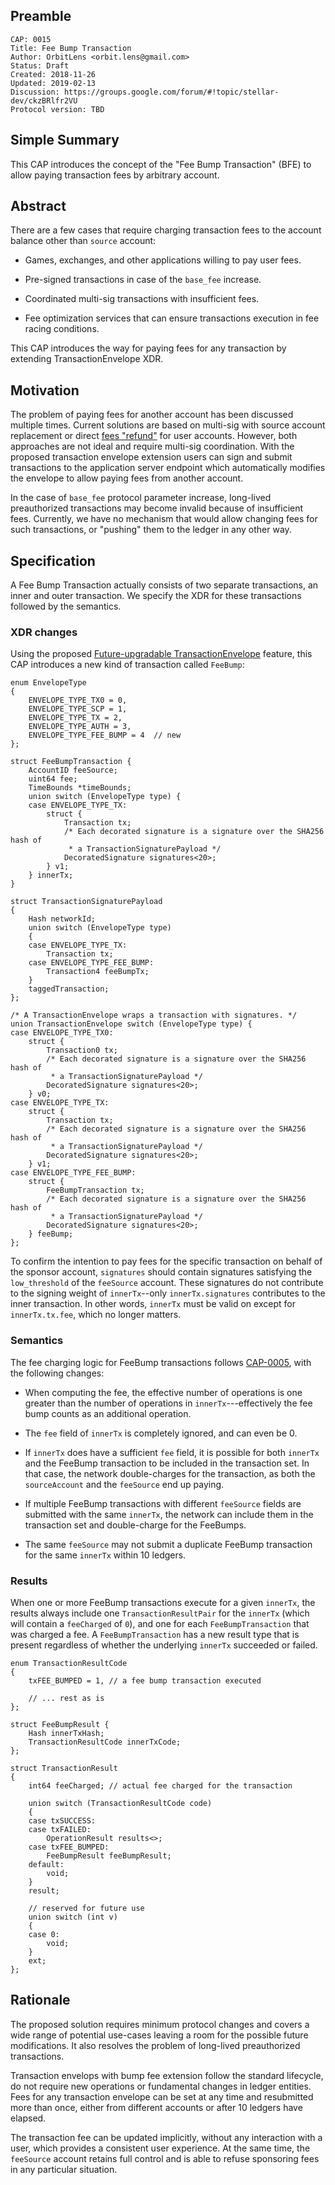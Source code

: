 ## Preamble

```
CAP: 0015
Title: Fee Bump Transaction
Author: OrbitLens <orbit.lens@gmail.com>
Status: Draft
Created: 2018-11-26
Updated: 2019-02-13
Discussion: https://groups.google.com/forum/#!topic/stellar-dev/ckzBRlfr2VU
Protocol version: TBD
```

## Simple Summary

This CAP introduces the concept of the "Fee Bump Transaction" (BFE) to
allow paying transaction fees by arbitrary account.

## Abstract

There are a few cases that require charging transaction fees to the
account balance other than `source` account:

- Games, exchanges, and other applications willing to pay user fees.

- Pre-signed transactions in case of the `base_fee` increase.

- Coordinated multi-sig transactions with insufficient fees.

- Fee optimization services that can ensure transactions execution in
  fee racing conditions.

This CAP introduces the way for paying fees for any transaction by
extending TransactionEnvelope XDR.

## Motivation

The problem of paying fees for another account has been discussed
multiple times. Current solutions are based on multi-sig with source
account replacement or direct [fees "refund"](
https://www.lumenauts.com/blog/better-stellar-fee-channels) for user
accounts.  However, both approaches are not ideal and require
multi-sig coordination.  With the proposed transaction envelope
extension users can sign and submit transactions to the application
server endpoint which automatically modifies the envelope to allow
paying fees from another account.

In the case of `base_fee` protocol parameter increase, long-lived
preauthorized transactions may become invalid because of insufficient
fees. Currently, we have no mechanism that would allow changing fees
for such transactions, or "pushing" them to the ledger in any other
way.


## Specification

A Fee Bump Transaction actually consists of two separate transactions,
an inner and outer transaction.  We specify the XDR for these
transactions followed by the semantics.

### XDR changes

Using the proposed [Future-upgradable
TransactionEnvelope](cap-0019.md) feature, this CAP introduces a new
kind of transaction called `FeeBump`:

~~~~ {.c}
enum EnvelopeType
{
    ENVELOPE_TYPE_TX0 = 0,
    ENVELOPE_TYPE_SCP = 1,
    ENVELOPE_TYPE_TX = 2,
    ENVELOPE_TYPE_AUTH = 3,
    ENVELOPE_TYPE_FEE_BUMP = 4  // new
};

struct FeeBumpTransaction {
    AccountID feeSource;
    uint64 fee;
    TimeBounds *timeBounds;
    union switch (EnvelopeType type) {
    case ENVELOPE_TYPE_TX:
        struct {
            Transaction tx;
            /* Each decorated signature is a signature over the SHA256 hash of
             * a TransactionSignaturePayload */
            DecoratedSignature signatures<20>;
        } v1;
    } innerTx;
}

struct TransactionSignaturePayload
{
    Hash networkId;
    union switch (EnvelopeType type)
    {
    case ENVELOPE_TYPE_TX:
        Transaction tx;
    case ENVELOPE_TYPE_FEE_BUMP:
        Transaction4 feeBumpTx;
    }
    taggedTransaction;
};

/* A TransactionEnvelope wraps a transaction with signatures. */
union TransactionEnvelope switch (EnvelopeType type) {
case ENVELOPE_TYPE_TX0:
    struct {
        Transaction0 tx;
        /* Each decorated signature is a signature over the SHA256 hash of
         * a TransactionSignaturePayload */
        DecoratedSignature signatures<20>;
    } v0;
case ENVELOPE_TYPE_TX:
    struct {
        Transaction tx;
        /* Each decorated signature is a signature over the SHA256 hash of
         * a TransactionSignaturePayload */
        DecoratedSignature signatures<20>;
    } v1;
case ENVELOPE_TYPE_FEE_BUMP:
    struct {
        FeeBumpTransaction tx;
        /* Each decorated signature is a signature over the SHA256 hash of
         * a TransactionSignaturePayload */
        DecoratedSignature signatures<20>;
    } feeBump;
};
~~~~

To confirm the intention to pay fees for the specific transaction on
behalf of the sponsor account, `signatures` should contain signatures
satisfying the `low_threshold` of the `feeSource` account.  These
signatures do not contribute to the signing weight of `innerTx`--only
`innerTx.signatures` contributes to the inner transaction.  In other
words, `innerTx` must be valid on except for `innerTx.tx.fee`, which
no longer matters.

### Semantics

The fee charging logic for FeeBump transactions follows
[CAP-0005](cap-0005.md), with the following changes:

* When computing the fee, the effective number of operations is one
  greater than the number of operations in `innerTx`---effectively the
  fee bump counts as an additional operation.

* The `fee` field of `innerTx` is completely ignored, and can even be
  0.

* If `innerTx` does have a sufficient `fee` field, it is possible for
  both `innerTx` and the FeeBump transaction to be included in the
  transaction set.  In that case, the network double-charges for the
  transaction, as both the `sourceAccount` and the `feeSource` end up
  paying.

* If multiple FeeBump transactions with different `feeSource` fields
  are submitted with the same `innerTx`, the network can include them
  in the transaction set and double-charge for the FeeBumps.

* The same `feeSource` may not submit a duplicate FeeBump transaction
  for the same `innerTx` within 10 ledgers.

### Results

When one or more FeeBump transactions execute for a given `innerTx`,
the results always include one `TransactionResultPair` for the
`innerTx` (which will contain a `feeCharged` of `0`), and one for each
`FeeBumpTransaction` that was charged a fee.  A `FeeBumpTransaction`
has a new result type that is present regardless of whether the
underlying `innerTx` succeeded or failed.

~~~~ {.c}
enum TransactionResultCode
{
    txFEE_BUMPED = 1, // a fee bump transaction executed

    // ... rest as is
};

struct FeeBumpResult {
    Hash innerTxHash;
    TransactionResultCode innerTxCode;
};

struct TransactionResult
{
    int64 feeCharged; // actual fee charged for the transaction

    union switch (TransactionResultCode code)
    {
    case txSUCCESS:
    case txFAILED:
        OperationResult results<>;
    case txFEE_BUMPED:
        FeeBumpResult feeBumpResult;
    default:
        void;
    }
    result;

    // reserved for future use
    union switch (int v)
    {
    case 0:
        void;
    }
    ext;
};
~~~~

## Rationale

The proposed solution requires minimum protocol changes and covers a
wide range of potential use-cases leaving a room for the possible
future modifications. It also resolves the problem of long-lived
preauthorized transactions.

Transaction envelops with bump fee extension follow the standard
lifecycle, do not require new operations or fundamental changes in
ledger entities.  Fees for any transaction envelope can be set at any
time and resubmitted more than once, either from different accounts or
after 10 ledgers have elapsed.

The transaction fee can be updated implicitly, without any interaction
with a user, which provides a consistent user experience. At the same
time, the `feeSource` account retains full control and is able to
refuse sponsoring fees in any particular situation.
